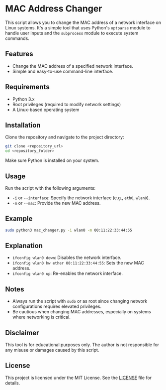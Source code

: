 # MAC Address Changer

This script allows you to change the MAC address of a network interface on Linux systems. It's a simple tool that uses Python's `optparse` module to handle user inputs and the `subprocess` module to execute system commands.

## Features
- Change the MAC address of a specified network interface.
- Simple and easy-to-use command-line interface.

## Requirements
- Python 3.x
- Root privileges (required to modify network settings)
- A Linux-based operating system

## Installation
Clone the repository and navigate to the project directory:
```bash
git clone <repository_url>
cd <repository_folder>
```

Make sure Python is installed on your system.

## Usage
Run the script with the following arguments:

- `-i` or `--interface`: Specify the network interface (e.g., `eth0`, `wlan0`).
- `-m` or `--mac`: Provide the new MAC address.

## Example
```bash
sudo python3 mac_changer.py -i wlan0 -m 00:11:22:33:44:55
```

## Explanation
- `ifconfig wlan0 down`: Disables the network interface.
- `ifconfig wlan0 hw ether 00:11:22:33:44:55`: Sets the new MAC address.
- `ifconfig wlan0 up`: Re-enables the network interface.

## Notes
- Always run the script with `sudo` or as root since changing network configurations requires elevated privileges.
- Be cautious when changing MAC addresses, especially on systems where networking is critical.

## Disclaimer
This tool is for educational purposes only. The author is not responsible for any misuse or damages caused by this script.

## License
This project is licensed under the MIT License. See the [LICENSE](LICENSE) file for details.
